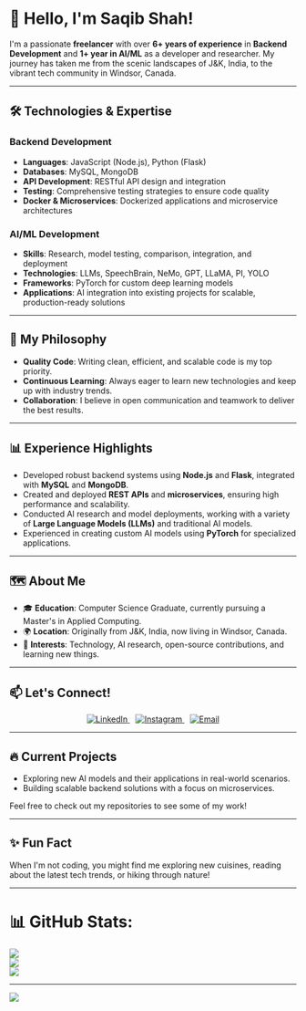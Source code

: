 # 👋 Hello, I'm Saqib Shah!

I'm a passionate **freelancer** with over **6+ years of experience** in **Backend Development** and **1+ year in AI/ML** as a developer and researcher. My journey has taken me from the scenic landscapes of J&K, India, to the vibrant tech community in Windsor, Canada.

---

## 🛠️ **Technologies & Expertise**

### **Backend Development**
- **Languages**: JavaScript (Node.js), Python (Flask)
- **Databases**: MySQL, MongoDB
- **API Development**: RESTful API design and integration
- **Testing**: Comprehensive testing strategies to ensure code quality
- **Docker & Microservices**: Dockerized applications and microservice architectures

### **AI/ML Development**
- **Skills**: Research, model testing, comparison, integration, and deployment
- **Technologies**: LLMs, SpeechBrain, NeMo, GPT, LLaMA, PI, YOLO
- **Frameworks**: PyTorch for custom deep learning models
- **Applications**: AI integration into existing projects for scalable, production-ready solutions

---

## 🌟 **My Philosophy**
- **Quality Code**: Writing clean, efficient, and scalable code is my top priority.
- **Continuous Learning**: Always eager to learn new technologies and keep up with industry trends.
- **Collaboration**: I believe in open communication and teamwork to deliver the best results.

---

## 📊 **Experience Highlights**

- Developed robust backend systems using **Node.js** and **Flask**, integrated with **MySQL** and **MongoDB**.
- Created and deployed **REST APIs** and **microservices**, ensuring high performance and scalability.
- Conducted AI research and model deployments, working with a variety of **Large Language Models (LLMs)** and traditional AI models.
- Experienced in creating custom AI models using **PyTorch** for specialized applications.

---

## 🗺️ **About Me**

- 🎓 **Education**: Computer Science Graduate, currently pursuing a Master's in Applied Computing.
- 🌍 **Location**: Originally from J&K, India, now living in Windsor, Canada.
- 🌱 **Interests**: Technology, AI research, open-source contributions, and learning new things.

---

## 📫 **Let's Connect!**

<div align="center">
  <a href="https://linkedin.com/in/msaqibshah001/" target="_blank" style="margin-right: 10px;">
    <img src="https://img.shields.io/badge/LinkedIn-0A66C2?style=for-the-badge&logo=linkedin&logoColor=white" alt="LinkedIn"/>
  </a>
  <a href="https://www.instagram.com/saqibshah03/" target="_blank" style="margin-right: 10px;">
    <img src="https://img.shields.io/badge/Instagram-E4405F?style=for-the-badge&logo=instagram&logoColor=white" alt="Instagram"/>
  </a>
  <a href="mailto:msaqibshah001@gmail.com" target="_blank">
    <img src="https://img.shields.io/badge/Email-D14836?style=for-the-badge&logo=gmail&logoColor=white" alt="Email"/>
  </a>
</div>


---

## 🔥 **Current Projects**
- Exploring new AI models and their applications in real-world scenarios.
- Building scalable backend solutions with a focus on microservices.

Feel free to check out my repositories to see some of my work!

---

## ✨ **Fun Fact**
When I'm not coding, you might find me exploring new cuisines, reading about the latest tech trends, or hiking through nature!

<!-- ![GitHub Stats](https://github-readme-stats.vercel.app/api?username=yourusername&show_icons=true&theme=radical) 
![Top Languages](https://github-readme-stats.vercel.app/api/top-langs/?username=yourusername&layout=compact&theme=radical) -->

---

# 📊 GitHub Stats:
![](https://github-readme-stats.vercel.app/api?username=gabrielrueda&theme=dark&hide_border=false)<br/>
![](https://github-readme-streak-stats.herokuapp.com/?user=gabrielrueda&theme=dark&hide_border=false)<br/>
![](https://github-readme-stats.vercel.app/api/top-langs/?username=gabrielrueda&theme=dark&hide_border=false)

---
[![](https://visitcount.itsvg.in/api?id=gabrielrueda&icon=0&color=0)](https://visitcount.itsvg.in)

<!-- Proudly created with GPRM ( https://gprm.itsvg.in ) -->
<!--
**gabrielrueda/gabrielrueda** is a ✨ _special_ ✨ repository because its `README.md` (this file) appears on your GitHub profile.

---

Thanks for stopping by! 😊
